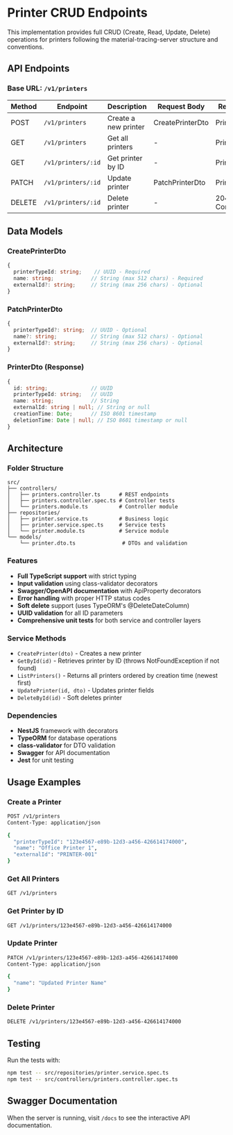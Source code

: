 # Printer CRUD Endpoints

This implementation provides full CRUD (Create, Read, Update, Delete) operations for printers following the material-tracing-server structure and conventions.

## API Endpoints

### Base URL: `/v1/printers`

| Method | Endpoint | Description | Request Body | Response |
|--------|----------|-------------|--------------|----------|
| POST | `/v1/printers` | Create a new printer | CreatePrinterDto | PrinterDto |
| GET | `/v1/printers` | Get all printers | - | PrinterDto[] |
| GET | `/v1/printers/:id` | Get printer by ID | - | PrinterDto |
| PATCH | `/v1/printers/:id` | Update printer | PatchPrinterDto | PrinterDto |
| DELETE | `/v1/printers/:id` | Delete printer | - | 204 No Content |

## Data Models

### CreatePrinterDto
```typescript
{
  printerTypeId: string;    // UUID - Required
  name: string;            // String (max 512 chars) - Required
  externalId?: string;     // String (max 256 chars) - Optional
}
```

### PatchPrinterDto
```typescript
{
  printerTypeId?: string;  // UUID - Optional
  name?: string;           // String (max 512 chars) - Optional
  externalId?: string;     // String (max 256 chars) - Optional
}
```

### PrinterDto (Response)
```typescript
{
  id: string;              // UUID
  printerTypeId: string;   // UUID
  name: string;            // String
  externalId: string | null; // String or null
  creationTime: Date;      // ISO 8601 timestamp
  deletionTime: Date | null; // ISO 8601 timestamp or null
}
```

## Architecture

### Folder Structure
```
src/
├── controllers/
│   ├── printers.controller.ts      # REST endpoints
│   ├── printers.controller.spec.ts # Controller tests
│   └── printers.module.ts          # Controller module
├── repositories/
│   ├── printer.service.ts          # Business logic
│   ├── printer.service.spec.ts     # Service tests
│   └── printer.module.ts           # Service module
└── models/
    └── printer.dto.ts               # DTOs and validation
```

### Features
- **Full TypeScript support** with strict typing
- **Input validation** using class-validator decorators
- **Swagger/OpenAPI documentation** with ApiProperty decorators
- **Error handling** with proper HTTP status codes
- **Soft delete** support (uses TypeORM's @DeleteDateColumn)
- **UUID validation** for all ID parameters
- **Comprehensive unit tests** for both service and controller layers

### Service Methods
- `CreatePrinter(dto)` - Creates a new printer
- `GetById(id)` - Retrieves printer by ID (throws NotFoundException if not found)
- `ListPrinters()` - Returns all printers ordered by creation time (newest first)
- `UpdatePrinter(id, dto)` - Updates printer fields
- `DeleteById(id)` - Soft deletes printer

### Dependencies
- **NestJS** framework with decorators
- **TypeORM** for database operations
- **class-validator** for DTO validation
- **Swagger** for API documentation
- **Jest** for unit testing

## Usage Examples

### Create a Printer
```bash
POST /v1/printers
Content-Type: application/json

{
  "printerTypeId": "123e4567-e89b-12d3-a456-426614174000",
  "name": "Office Printer 1",
  "externalId": "PRINTER-001"
}
```

### Get All Printers
```bash
GET /v1/printers
```

### Get Printer by ID
```bash
GET /v1/printers/123e4567-e89b-12d3-a456-426614174000
```

### Update Printer
```bash
PATCH /v1/printers/123e4567-e89b-12d3-a456-426614174000
Content-Type: application/json

{
  "name": "Updated Printer Name"
}
```

### Delete Printer
```bash
DELETE /v1/printers/123e4567-e89b-12d3-a456-426614174000
```

## Testing

Run the tests with:
```bash
npm test -- src/repositories/printer.service.spec.ts
npm test -- src/controllers/printers.controller.spec.ts
```

## Swagger Documentation

When the server is running, visit `/docs` to see the interactive API documentation.